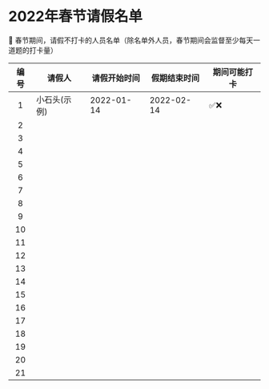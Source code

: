 # 2022年春节请假名单
🦖 春节期间，请假不打卡的人员名单（除名单外人员，春节期间会监督至少每天一道题的打卡量）

编号 | 请假人 | 请假开始时间 | 假期结束时间 | 期间可能打卡
:-: | - | - | - | - 
1 | 小石头(示例) | 2022-01-14 | 2022-02-14 | ✅❌
2 |  |  | 
3 |  |  | 
4 |  |  | 
5 |  |  | 
6 |  |  | 
7 |  |  | 
8 |  |  | 
9 |  |  | 
10 |  |  | 
11 |  |  | 
12 |  |  | 
13 |  |  | 
14 |  |  | 
15 |  |  | 
16 |  |  | 
17 |  |  | 
18 |  |  | 
19 |  |  | 
20 |  |  | 
21 |  |  | 
